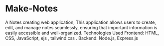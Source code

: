 # Make-Notes
A Notes creating web application, This application allows users to create, edit, and manage notes seamlessly, ensuring that important information is easily accessible and well-organized.
Technologies Used
Frontend: HTML, CSS, JavaScript, ejs  , tailwind css .
Backend: Node.js, Express.js
